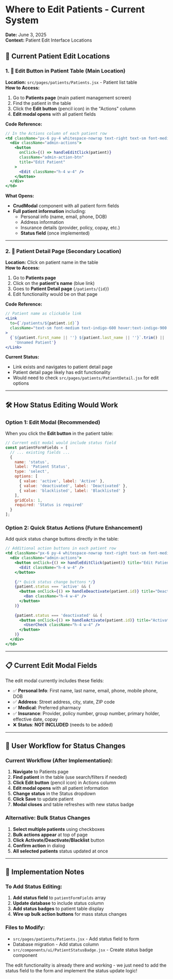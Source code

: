 # Where to Edit Patients - Current System
**Date:** June 3, 2025  
**Context:** Patient Edit Interface Locations

## 🎯 **Current Patient Edit Locations**

### **1. 📝 Edit Button in Patient Table (Main Location)**

**Location:** `src/pages/patients/Patients.jsx` - Patient list table  
**How to Access:**
1. Go to **Patients page** (main patient management screen)
2. Find the patient in the table
3. Click the **Edit button** (pencil icon) in the "Actions" column
4. **Edit modal opens** with all patient fields

**Code Reference:**
```jsx
// In the Actions column of each patient row
<td className="px-6 py-4 whitespace-nowrap text-right text-sm font-medium">
  <div className="admin-actions">
    <button
      onClick={() => handleEditClick(patient)}
      className="admin-action-btn"
      title="Edit Patient"
    >
      <Edit className="h-4 w-4" />
    </button>
  </div>
</td>
```

**What Opens:**
- **CrudModal** component with all patient form fields
- **Full patient information** including:
  - Personal info (name, email, phone, DOB)
  - Address information
  - Insurance details (provider, policy, copay, etc.)
  - **Status field** (once implemented)

---

### **2. 🔗 Patient Detail Page (Secondary Location)**

**Location:** Click on patient name in the table  
**How to Access:**
1. Go to **Patients page**
2. Click on the **patient's name** (blue link)
3. Goes to **Patient Detail page** (`/patients/{id}`)
4. Edit functionality would be on that page

**Code Reference:**
```jsx
// Patient name as clickable link
<Link
  to={`/patients/${patient.id}`}
  className="text-sm font-medium text-indigo-600 hover:text-indigo-900 hover:underline"
>
  {`${patient.first_name || ''} ${patient.last_name || ''}`.trim() ||
    'Unnamed Patient'}
</Link>
```

**Current Status:** 
- Link exists and navigates to patient detail page
- Patient detail page likely has edit functionality
- Would need to check `src/pages/patients/PatientDetail.jsx` for edit options

---

## 🛠️ **How Status Editing Would Work**

### **Option 1: Edit Modal (Recommended)**
When you click the **Edit button** in the patient table:

```jsx
// Current edit modal would include status field
const patientFormFields = [
  // ... existing fields ...
  {
    name: 'status',
    label: 'Patient Status',
    type: 'select',
    options: [
      { value: 'active', label: 'Active' },
      { value: 'deactivated', label: 'Deactivated' },
      { value: 'blacklisted', label: 'Blacklisted' }
    ],
    gridCols: 1,
    required: 'Status is required'
  }
];
```

### **Option 2: Quick Status Actions (Future Enhancement)**
Add quick status change buttons directly in the table:

```jsx
// Additional action buttons in each patient row
<td className="px-6 py-4 whitespace-nowrap text-right text-sm font-medium">
  <div className="admin-actions">
    <button onClick={() => handleEditClick(patient)} title="Edit Patient">
      <Edit className="h-4 w-4" />
    </button>
    
    {/* Quick status change buttons */}
    {patient.status === 'active' && (
      <button onClick={() => handleDeactivate(patient.id)} title="Deactivate">
        <Ban className="h-4 w-4" />
      </button>
    )}
    
    {patient.status === 'deactivated' && (
      <button onClick={() => handleActivate(patient.id)} title="Activate">
        <UserCheck className="h-4 w-4" />
      </button>
    )}
  </div>
</td>
```

---

## 📋 **Current Edit Modal Fields**

The edit modal currently includes these fields:
- ✅ **Personal Info**: First name, last name, email, phone, mobile phone, DOB
- ✅ **Address**: Street address, city, state, ZIP code
- ✅ **Medical**: Preferred pharmacy
- ✅ **Insurance**: Provider, policy number, group number, primary holder, effective date, copay
- ❌ **Status**: **NOT INCLUDED** (needs to be added)

---

## 🎯 **User Workflow for Status Changes**

### **Current Workflow (After Implementation):**
1. **Navigate** to Patients page
2. **Find patient** in the table (use search/filters if needed)
3. **Click Edit button** (pencil icon) in Actions column
4. **Edit modal opens** with all patient information
5. **Change status** in the Status dropdown
6. **Click Save** to update patient
7. **Modal closes** and table refreshes with new status badge

### **Alternative: Bulk Status Changes**
1. **Select multiple patients** using checkboxes
2. **Bulk actions appear** at top of page
3. **Click Activate/Deactivate/Blacklist** button
4. **Confirm action** in dialog
5. **All selected patients** status updated at once

---

## 🔧 **Implementation Notes**

### **To Add Status Editing:**
1. **Add status field** to `patientFormFields` array
2. **Update database** to include status column
3. **Add status badges** to patient table display
4. **Wire up bulk action buttons** for mass status changes

### **Files to Modify:**
- `src/pages/patients/Patients.jsx` - Add status field to form
- Database migration - Add status column
- `src/components/ui/PatientStatusBadge.jsx` - Create status badge component

The edit functionality is already there and working - we just need to add the status field to the form and implement the status update logic!
